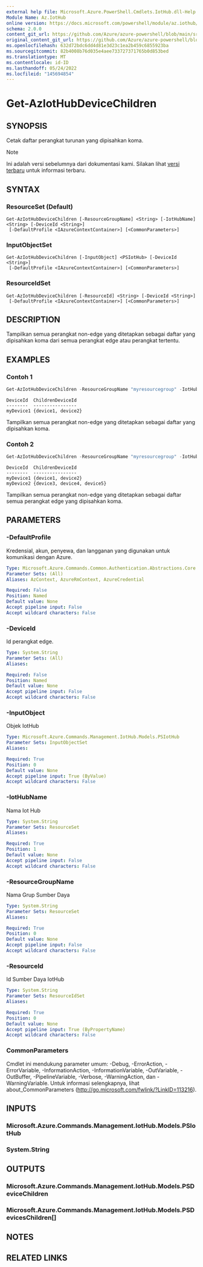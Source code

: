 ```yaml
---
external help file: Microsoft.Azure.PowerShell.Cmdlets.IotHub.dll-Help.xml
Module Name: Az.IotHub
online version: https://docs.microsoft.com/powershell/module/az.iothub/get-aziothubdevicechildren
schema: 2.0.0
content_git_url: https://github.com/Azure/azure-powershell/blob/main/src/IotHub/IotHub/help/Get-AzIotHubDeviceChildren.md
original_content_git_url: https://github.com/Azure/azure-powershell/blob/main/src/IotHub/IotHub/help/Get-AzIotHubDeviceChildren.md
ms.openlocfilehash: 632d72bdc6dd4d81e3d23c1ea2b459c6855923ba
ms.sourcegitcommit: 82b4008b76d035e4aee733727371765b0d853bed
ms.translationtype: MT
ms.contentlocale: id-ID
ms.lasthandoff: 05/24/2022
ms.locfileid: "145694854"
---
```

# Get-AzIotHubDeviceChildren

## SYNOPSIS
Cetak daftar perangkat turunan yang dipisahkan koma.

> [!NOTE]
>Ini adalah versi sebelumnya dari dokumentasi kami. Silakan lihat [versi terbaru](/powershell/module/az.iothub/get-aziothubdevicechildren) untuk informasi terbaru.

## SYNTAX

### ResourceSet (Default)
```
Get-AzIotHubDeviceChildren [-ResourceGroupName] <String> [-IotHubName] <String> [-DeviceId <String>]
 [-DefaultProfile <IAzureContextContainer>] [<CommonParameters>]
```

### InputObjectSet
```
Get-AzIotHubDeviceChildren [-InputObject] <PSIotHub> [-DeviceId <String>]
 [-DefaultProfile <IAzureContextContainer>] [<CommonParameters>]
```

### ResourceIdSet
```
Get-AzIotHubDeviceChildren [-ResourceId] <String> [-DeviceId <String>]
 [-DefaultProfile <IAzureContextContainer>] [<CommonParameters>]
```

## DESCRIPTION
Tampilkan semua perangkat non-edge yang ditetapkan sebagai daftar yang dipisahkan koma dari semua perangkat edge atau perangkat tertentu.

## EXAMPLES

### Contoh 1
```powershell
Get-AzIotHubDeviceChildren -ResourceGroupName "myresourcegroup" -IotHubName "myiothub" -DeviceId "myDevice1"
```

```output
DeviceId  ChildrenDeviceId
--------  ----------------
myDevice1 {device1, device2}
```

Tampilkan semua perangkat non-edge yang ditetapkan sebagai daftar yang dipisahkan koma.

### Contoh 2
```powershell
Get-AzIotHubDeviceChildren -ResourceGroupName "myresourcegroup" -IotHubName "myiothub"
```

```output
DeviceId  ChildrenDeviceId
--------  ----------------
myDevice1 {device1, device2}
myDevice2 {device3, device4, device5}
```

Tampilkan semua perangkat non-edge yang ditetapkan sebagai daftar semua perangkat edge yang dipisahkan koma.

## PARAMETERS

### -DefaultProfile
Kredensial, akun, penyewa, dan langganan yang digunakan untuk komunikasi dengan Azure.

```yaml
Type: Microsoft.Azure.Commands.Common.Authentication.Abstractions.Core.IAzureContextContainer
Parameter Sets: (All)
Aliases: AzContext, AzureRmContext, AzureCredential

Required: False
Position: Named
Default value: None
Accept pipeline input: False
Accept wildcard characters: False
```

### -DeviceId
Id perangkat edge.

```yaml
Type: System.String
Parameter Sets: (All)
Aliases:

Required: False
Position: Named
Default value: None
Accept pipeline input: False
Accept wildcard characters: False
```

### -InputObject
Objek IotHub

```yaml
Type: Microsoft.Azure.Commands.Management.IotHub.Models.PSIotHub
Parameter Sets: InputObjectSet
Aliases:

Required: True
Position: 0
Default value: None
Accept pipeline input: True (ByValue)
Accept wildcard characters: False
```

### -IotHubName
Nama Iot Hub

```yaml
Type: System.String
Parameter Sets: ResourceSet
Aliases:

Required: True
Position: 1
Default value: None
Accept pipeline input: False
Accept wildcard characters: False
```

### -ResourceGroupName
Nama Grup Sumber Daya

```yaml
Type: System.String
Parameter Sets: ResourceSet
Aliases:

Required: True
Position: 0
Default value: None
Accept pipeline input: False
Accept wildcard characters: False
```

### -ResourceId
Id Sumber Daya IotHub

```yaml
Type: System.String
Parameter Sets: ResourceIdSet
Aliases:

Required: True
Position: 0
Default value: None
Accept pipeline input: True (ByPropertyName)
Accept wildcard characters: False
```

### CommonParameters
Cmdlet ini mendukung parameter umum: -Debug, -ErrorAction, -ErrorVariable, -InformationAction, -InformationVariable, -OutVariable, -OutBuffer, -PipelineVariable, -Verbose, -WarningAction, dan -WarningVariable. Untuk informasi selengkapnya, lihat about_CommonParameters (http://go.microsoft.com/fwlink/?LinkID=113216).

## INPUTS

### Microsoft.Azure.Commands.Management.IotHub.Models.PSIotHub

### System.String

## OUTPUTS

### Microsoft.Azure.Commands.Management.IotHub.Models.PSDeviceChildren

### Microsoft.Azure.Commands.Management.IotHub.Models.PSDevicesChildren[]

## NOTES

## RELATED LINKS
